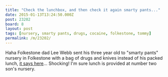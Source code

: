 ```yaml
---
title: "Check the lunchbox, and then check it again smarty pants..."
date: 2015-01-13T13:24:50.000Z
post: 23202
board: 8
layout: post
tags: [nursery, smarty pants, drugs, cocaine, folkestone, tommy]
permalink: /m/23202/
---
```

Haha Folkestone dad Lee Webb sent his three year old to "smarty pants" nursery in Folkestone with a bag of drugs and knives instead of his packed lunch, <a href="http://www.kentonline.co.uk/folkestone/news/dad-sent-son-to-nursery-30000/">it says here</a>... Shocking! I'm sure lunch is provided at number two son's nursery.
